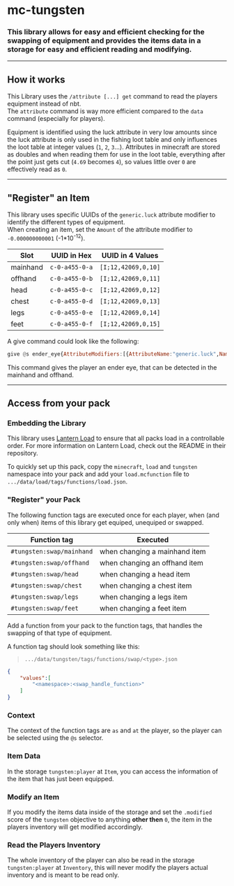 
# **mc-tungsten**
### This library allows for easy and efficient checking for the swapping of equipment and provides the items data in a storage for easy and efficient reading and modifying.

---

## **How it works**
This Library uses the `/attribute [...] get` command to read the players equipment instead of nbt.<br>
The `attribute` command is way more efficient compared to the `data` command (especially for players).

Equipment is identified using the luck attribute in very low amounts since the luck attribute is only used in the fishing loot table and only influences the loot table at integer values (`1`, `2`, `3`...).
Attributes in minecraft are stored as doubles and when reading them for use in the loot table, everything after the point just gets cut (`4.69` becomes `4`), so values little over `0` are effectively read as `0`.

---

## **"Register" an Item**
This library uses specific UUIDs of the `generic.luck` attribute modifier to identify the different types of equipment.<br>
When creating an item, set the `Amount` of the attribute modifier to `-0.000000000001` (-1*10<sup>-12</sup>).

|Slot|UUID in Hex|UUID in 4 Values|
|---|---|---|
|mainhand   |`c-0-a455-0-a`|`[I;12,42069,0,10]`|
|offhand    |`c-0-a455-0-b`|`[I;12,42069,0,11]`|
|head       |`c-0-a455-0-c`|`[I;12,42069,0,12]`|
|chest      |`c-0-a455-0-d`|`[I;12,42069,0,13]`|
|legs       |`c-0-a455-0-e`|`[I;12,42069,0,14]`|
|feet       |`c-0-a455-0-f`|`[I;12,42069,0,15]`|

A give command could look like the following:
```hs
give @s ender_eye{AttributeModifiers:[{AttributeName:"generic.luck",Name:"tungsten.mainhand",Amount:-0.000000000001,Operation:0,UUID:[I;12,42069,-0,10],Slot:"mainhand"},{AttributeName:"generic.luck",Name:"tungsten.offhand",Amount:-0.000000000001,Operation:0,UUID:[I;12,42069,-0,11],Slot:"offhand"}]}
```
This command gives the player an ender eye, that can be detected in the mainhand and offhand.

---

## **Access from your pack**

### **Embedding the Library**

This library uses [Lantern Load](https://github.com/LanternMC/load) to ensure that all packs load in a controllable order. For more information on Lantern Load, check out the README in their repository.

To quickly set up this pack, copy the `minecraft`, `load` and `tungsten` namespace into your pack and add your `load.mcfunction` file to `.../data/load/tags/functions/load.json`.

### **"Register" your Pack**
The following function tags are executed once for each player, when (and only when) items of this library get equiped, unequiped or swapped.

|Function tag|Executed|
|---|---|
|`#tungsten:swap/mainhand`|when changing a mainhand item|
|`#tungsten:swap/offhand`|when changing an offhand item|
|`#tungsten:swap/head`|when changing a head item|
|`#tungsten:swap/chest`|when changing a chest item|
|`#tungsten:swap/legs`|when changing a legs item|
|`#tungsten:swap/feet`|when changing a feet item|

Add a function from your pack to the function tags, that handles the swapping of that type of equipment.

A function tag should look something like this:

> `.../data/tungsten/tags/functions/swap/<type>.json`
```json
{
    "values":[
        "<namespace>:<swap_handle_function>"
    ]
}
```
### **Context**
The context of the function tags are `as` and `at` the player, so the player can be selected using the `@s` selector.

### **Item Data**
In the storage `tungsten:player` at `Item`, you can access the information of the item that has just been equipped.

### **Modify an Item**
If you modify the items data inside of the storage and set the `.modified` score of the `tungsten` objective to anything **other then** `0`, the item in the players inventory will get modified accordingly.

### **Read the Players Inventory**
The whole inventory of the player can also be read in the storage `tungsten:player` at `Inventory`, this will never modify the players actual inventory and is meant to be read only.
